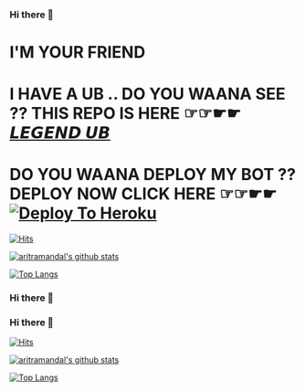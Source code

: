 ### Hi there 👋
# I'M YOUR FRIEND 
# I HAVE A UB .. DO YOU WAANA SEE ?? THIS REPO IS HERE ☞☞☛︎☛︎ [𝙇𝙀𝙂𝙀𝙉𝘿 𝙐𝘽](https://github.com/Bristi-OP/LEGEND)
# DO YOU WAANA DEPLOY MY BOT ?? DEPLOY NOW CLICK HERE ☞☞☛︎☛︎ [![Deploy To Heroku](https://www.herokucdn.com/deploy/button.svg)](https://heroku.com/deploy?template=https://github.com/Bristi-OP/LEGEND/)

[![Hits](https://hits.seeyoufarm.com/api/count/incr/badge.svg?url=https%3A%2F%2Fgithub.com%2Fsuhaash02%2Fviperuserbot&count_bg=%23C83D3D&title_bg=%23555555&icon=&icon_color=%23E7E7E7&title=my+account+views&edge_flat=false)](https://hits.seeyoufarm.com)

[![aritramandal's github stats](https://github-readme-stats.vercel.app/api?username=aritramandal&show_icons=true&theme=cobalt&count_private=true)](https://github.com/aritramandal)

[![Top Langs](https://github-readme-stats.vercel.app/api/top-langs/?username=aritramandal&layout=compact&theme=cobalt)](https://github.com/aritramandal)

<!--

**aritramandal/aritramandal** is a ✨ _special_ ✨ repository because its `README.md` (this file) appears on your GitHub profile.


# ABOUT ME 
•`I'M A CUTE BOY.. I'M WORKING ON [LEGEND USERBOT](https://github.com/Bristi-OP/LEGEND) SUPPORT ME ..


Here are some ideas to get you started:

• 🔭 I’m currently working on [`LEGEND USERBOT`](https://github.com/Bristi-OP/LEGEND)

• 🌱 I’m currently learning PYTHON

• 👯 I’m looking to collaborate on MY [`USERBOT`](https://github.com/Bristi-OP/LEGEND) 

• 🤔 I’m looking for help with ...

• 💬 Ask me about ...

• 📫 How to reach me: ...

• 😄 Pronouns: ...

• Find me in telegram [`@YOU_ARE_UNDER_ARREST`](https://t.meYOU_ARE_UNDER_ARREST) and [`@aritraX`](https://t.me/aritraX)

• Join my telegram chatting group <a href="https://t.me/A_League_of_Legend"><img src="https://img.shields.io/badge/Join-Telegram%20Group-blue.svg?logo=telegram" width="190" height="28"></a>

• Join my telegram channel to know about me <a href="https://t.me/abtmee"><img src="https://img.shields.io/badge/Join-Telegram%20Channel-red.svg?logo=Telegram" width="190" height="28"></a>


• ⚡ Fun fact: ...

-->



<!--
**aritramandal/aritramandal** is a ✨ _special_ ✨ repository because its `README.md` (this file) appears on your GitHub profile.

Here are some ideas to get you started:

- 🔭 I’m currently working on ...
- 🌱 I’m currently learning ...
- 👯 I’m looking to collaborate on ...
- 🤔 I’m looking for help with ...
- 💬 Ask me about ...
- 📫 How to reach me: ...
- 😄 Pronouns: ...
- ⚡ Fun fact: ...
-->



### Hi there 👋



### Hi there 👋


[![Hits](https://hits.seeyoufarm.com/api/count/incr/badge.svg?url=https%3A%2F%2Fgithub.com%2Fsuhaash02%2Fviperuserbot&count_bg=%23C83D3D&title_bg=%23555555&icon=&icon_color=%23E7E7E7&title=my+account+views&edge_flat=false)](https://hits.seeyoufarm.com)

[![aritramandal's github stats](https://github-readme-stats.vercel.app/api?username=aritramandal&show_icons=true&theme=cobalt&count_private=true)](https://github.com/aritramandal)

[![Top Langs](https://github-readme-stats.vercel.app/api/top-langs/?username=aritramandal&layout=compact&theme=cobalt)](https://github.com/aritramandal)

<!--

**aritramandal/aritramandal** is a ✨ _special_ ✨ repository because its `README.md` (this file) appears on your GitHub profile.

Here are some ideas to get you started:

- 🔭 I’m currently working on ...

- 🌱 I’m currently learning ...

- 👯 I’m looking to collaborate on ...

- 🤔 I’m looking for help with ...

- 💬 Ask me about ...

- 📫 How to reach me: ...

- 😄 Pronouns: ...

- ⚡ Fun fact: ...

-->



<!--
**aritramandal/aritramandal** is a ✨ _special_ ✨ repository because its `README.md` (this file) appears on your GitHub profile.

Here are some ideas to get you started:

- 🔭 I’m currently working on ...
- 🌱 I’m currently learning ...
- 👯 I’m looking to collaborate on ...
- 🤔 I’m looking for help with ...
- 💬 Ask me about ...
- 📫 How to reach me: ...
- 😄 Pronouns: ...
- ⚡ Fun fact: ...
-->

<!--
**aritramandal/aritramandal** is a ✨ _special_ ✨ repository because its `README.md` (this file) appears on your GitHub profile.

Here are some ideas to get you started:

- 🔭 I’m currently working on ...
- 🌱 I’m currently learning ...
- 👯 I’m looking to collaborate on ...
- 🤔 I’m looking for help with ...
- 💬 Ask me about ...
- 📫 How to reach me: ...
- 😄 Pronouns: ...
- ⚡ Fun fact: ...
-->
